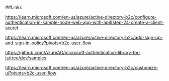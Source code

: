 ##Links

https://learn.microsoft.com/en-us/azure/active-directory-b2c/configure-authentication-in-sample-node-web-app-with-api#step-24-create-a-client-secret

https://learn.microsoft.com/en-us/azure/active-directory-b2c/add-sign-up-and-sign-in-policy?pivots=b2c-user-flow

https://github.com/AzureAD/microsoft-authentication-library-for-js/tree/dev/samples

https://learn.microsoft.com/en-us/azure/active-directory-b2c/customize-ui?pivots=b2c-user-flow
